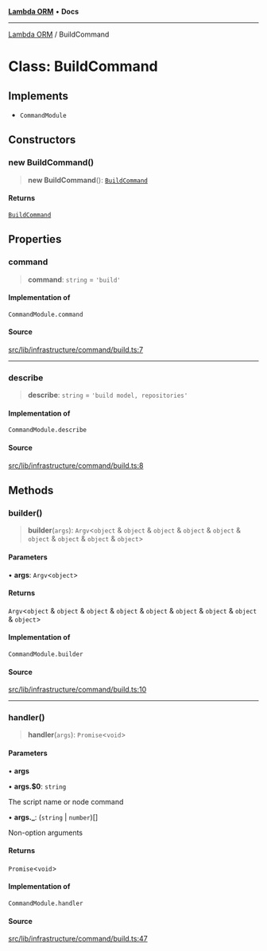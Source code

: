 [**Lambda ORM**](../README.md) • **Docs**

***

[Lambda ORM](../README.md) / BuildCommand

# Class: BuildCommand

## Implements

- `CommandModule`

## Constructors

### new BuildCommand()

> **new BuildCommand**(): [`BuildCommand`](BuildCommand.md)

#### Returns

[`BuildCommand`](BuildCommand.md)

## Properties

### command

> **command**: `string` = `'build'`

#### Implementation of

`CommandModule.command`

#### Source

[src/lib/infrastructure/command/build.ts:7](https://github.com/lambda-orm/lambdaorm-cli/blob/c851a8bb292deae2db02453930bc8e326462dbb4/src/lib/infrastructure/command/build.ts#L7)

***

### describe

> **describe**: `string` = `'build model, repositories'`

#### Implementation of

`CommandModule.describe`

#### Source

[src/lib/infrastructure/command/build.ts:8](https://github.com/lambda-orm/lambdaorm-cli/blob/c851a8bb292deae2db02453930bc8e326462dbb4/src/lib/infrastructure/command/build.ts#L8)

## Methods

### builder()

> **builder**(`args`): `Argv`\<`object` & `object` & `object` & `object` & `object` & `object` & `object` & `object` & `object`\>

#### Parameters

• **args**: `Argv`\<`object`\>

#### Returns

`Argv`\<`object` & `object` & `object` & `object` & `object` & `object` & `object` & `object` & `object`\>

#### Implementation of

`CommandModule.builder`

#### Source

[src/lib/infrastructure/command/build.ts:10](https://github.com/lambda-orm/lambdaorm-cli/blob/c851a8bb292deae2db02453930bc8e326462dbb4/src/lib/infrastructure/command/build.ts#L10)

***

### handler()

> **handler**(`args`): `Promise`\<`void`\>

#### Parameters

• **args**

• **args.$0**: `string`

The script name or node command

• **args.\_**: (`string` \| `number`)[]

Non-option arguments

#### Returns

`Promise`\<`void`\>

#### Implementation of

`CommandModule.handler`

#### Source

[src/lib/infrastructure/command/build.ts:47](https://github.com/lambda-orm/lambdaorm-cli/blob/c851a8bb292deae2db02453930bc8e326462dbb4/src/lib/infrastructure/command/build.ts#L47)
